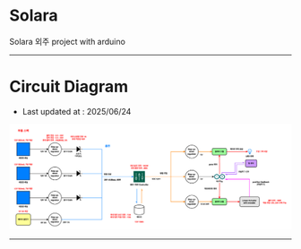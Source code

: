 # Solara

Solara 외주 project with arduino

---

# Circuit Diagram

- Last updated at : 2025/06/24

<p align="center">
    <img src="./assets/solara-circuit.png" width="800px">
</p>

---
